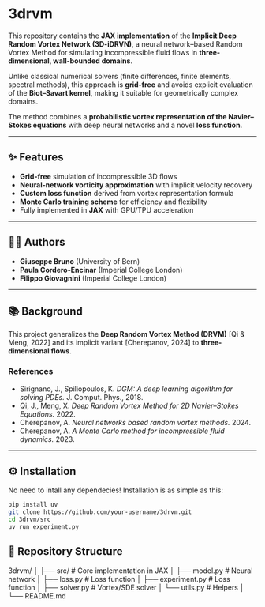 # 3drvm

This repository contains the **JAX implementation** of the **Implicit Deep Random Vortex Network (3D-iDRVN)**, a neural network–based Random Vortex Method for simulating incompressible fluid flows in **three-dimensional, wall-bounded domains**.

Unlike classical numerical solvers (finite differences, finite elements, spectral methods), this approach is **grid-free** and avoids explicit evaluation of the **Biot–Savart kernel**, making it suitable for geometrically complex domains.  

The method combines a **probabilistic vortex representation of the Navier–Stokes equations** with deep neural networks and a novel **loss function**.

---

## ✨ Features

- **Grid-free** simulation of incompressible 3D flows  
- **Neural-network vorticity approximation** with implicit velocity recovery  
- **Custom loss function** derived from vortex representation formula  
- **Monte Carlo training scheme** for efficiency and flexibility  
- Fully implemented in **JAX** with GPU/TPU acceleration  

---

## 👩‍💻 Authors

- **Giuseppe Bruno** (University of Bern)  
- **Paula Cordero-Encinar** (Imperial College London)  
- **Filippo Giovagnini** (Imperial College London)  

---

## 📚 Background

This project generalizes the **Deep Random Vortex Method (DRVM)** [Qi & Meng, 2022] and its implicit variant [Cherepanov, 2024] to **three-dimensional flows**.

### References
- Sirignano, J., Spiliopoulos, K. *DGM: A deep learning algorithm for solving PDEs.* J. Comput. Phys., 2018.  
- Qi, J., Meng, X. *Deep Random Vortex Method for 2D Navier–Stokes Equations.* 2022.  
- Cherepanov, A. *Neural networks based random vortex methods.* 2024.  
- Cherepanov, A. *A Monte Carlo method for incompressible fluid dynamics.* 2023.  

---

## ⚙️ Installation

No need to intall any dependecies! Installation is as simple as this:

```bash
pip install uv
git clone https://github.com/your-username/3drvm.git
cd 3drvm/src
uv run experiment.py
```

## 📂 Repository Structure

3drvm/
│
├── src/                  # Core implementation in JAX
│   ├── model.py          # Neural network
│   ├── loss.py           # Loss function
│   ├── experiment.py     # Loss function
│   ├── solver.py         # Vortex/SDE solver
│   └── utils.py          # Helpers
│
└── README.md
